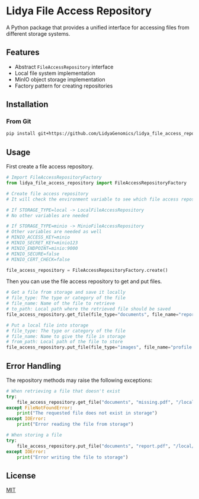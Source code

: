 # Lidya File Access Repository

A Python package that provides a unified interface for accessing files from different storage systems.

## Features

- Abstract `FileAccessRepository` interface
- Local file system implementation
- MinIO object storage implementation
- Factory pattern for creating repositories

## Installation

### From Git

```bash
pip install git+https://github.com/LidyaGenomics/lidya_file_access_repository.git
```

## Usage

First create a file access repository.

```python
# Import FileAccessRepositoryFactory
from lidya_file_access_repository import FileAccessRepositoryFactory

# Create file access repository
# It will check the environment variable to see which file access repository to use and create it

# If STORAGE_TYPE=local -> LocalFileAccessRepository
# No other variables are needed

# If STORAGE_TYPE=minio -> MinioFileAccessRepository
# Other variables are needed as well
# MINIO_ACCESS_KEY=minio
# MINIO_SECRET_KEY=minio123
# MINIO_ENDPOINT=minio:9000
# MINIO_SECURE=false
# MINIO_CERT_CHECK=false

file_access_repository = FileAccessRepositoryFactory.create()
```

Then you can use the file access repository to get and put files.

```python
# Get a file from storage and save it locally
# file_type: The type or category of the file
# file_name: Name of the file to retrieve
# to_path: Local path where the retrieved file should be saved
file_access_repository.get_file(file_type="documents", file_name="report.pdf", to_path="/local/path/report.pdf")

# Put a local file into storage
# file_type: The type or category of the file
# file_name: Name to give the file in storage
# from_path: Local path of the file to store
file_access_repository.put_file(file_type="images", file_name="profile.jpg", from_path="/local/path/profile.jpg")
```

## Error Handling

The repository methods may raise the following exceptions:

```python
# When retrieving a file that doesn't exist
try:
    file_access_repository.get_file("documents", "missing.pdf", "/local/path/output.pdf")
except FileNotFoundError:
    print("The requested file does not exist in storage")
except IOError:
    print("Error reading the file from storage")

# When storing a file
try:
    file_access_repository.put_file("documents", "report.pdf", "/local/path/report.pdf")
except IOError:
    print("Error writing the file to storage")
```

## License

[MIT](LICENSE) 